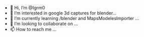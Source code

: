 - 👋 Hi, I’m @Igrm0
- 👀 I’m interested in google 3d captures for blender...
- 🌱 I’m currently learning /blender and MapsModelesImporter ...
- 💞️ I’m looking to collaborate on ...
- 📫 How to reach me ...

<!---
Igrm0/Igrm0 is a ✨ special ✨ repository because its `README.md` (this file) appears on your GitHub profile.
You can click the Preview link to take a look at your changes.
--->
